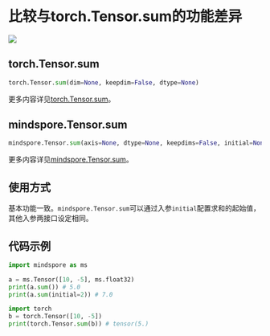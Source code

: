 # 比较与torch.Tensor.sum的功能差异

<a href="https://gitee.com/mindspore/docs/blob/r1.10/docs/mindspore/source_zh_cn/note/api_mapping/pytorch_diff/TensorSum.md" target="_blank"><img src="https://mindspore-website.obs.cn-north-4.myhuaweicloud.com/website-images/r1.10/resource/_static/logo_source.png"></a>

## torch.Tensor.sum

```python
torch.Tensor.sum(dim=None, keepdim=False, dtype=None)
```

更多内容详见[torch.Tensor.sum](https://pytorch.org/docs/1.5.0/tensors.html#torch.Tensor.sum)。

## mindspore.Tensor.sum

```python
mindspore.Tensor.sum(axis=None, dtype=None, keepdims=False, initial=None)
```

更多内容详见[mindspore.Tensor.sum](https://www.mindspore.cn/docs/en/r1.10/api_python/mindspore/Tensor/mindspore.Tensor.sum.html#mindspore.Tensor.sum)。

## 使用方式

基本功能一致。`mindspore.Tensor.sum`可以通过入参`initial`配置求和的起始值，其他入参两接口设定相同。

## 代码示例

```python
import mindspore as ms

a = ms.Tensor([10, -5], ms.float32)
print(a.sum()) # 5.0
print(a.sum(initial=2)) # 7.0

import torch
b = torch.Tensor([10, -5])
print(torch.Tensor.sum(b)) # tensor(5.)
```
